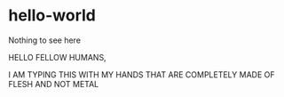 # hello-world
Nothing to see here

HELLO FELLOW HUMANS,

I AM TYPING THIS WITH MY HANDS THAT ARE COMPLETELY MADE OF FLESH AND NOT METAL
